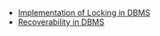 - [Implementation of Locking in DBMS](https://www.geeksforgeeks.org/implementation-of-locking-in-dbms/)
- [Recoverability in DBMS](https://www.geeksforgeeks.org/recoverability-in-dbms/)